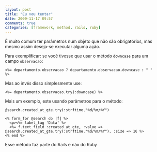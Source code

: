 ```yaml
---
layout: post
title: "Eu vou tentar"
date: 2009-11-17 09:57
comments: true
categories: [framework, method, rails, ruby]
---
```


É muito comum ter parâmetros num objeto que não são obrigatórios, mas mesmo assim deseja-se executar alguma ação.

Para exemplificar: se você tivesse que usar o método ``downcase`` para um campo ``observacao``:

    <%= departamento.observacao ? departamento.observacao.downcase : " " %>

Mas ao invés disso simplesmente use:

    <%= departamento.observacao.try(:downcase) %>

Mais um exemplo, este usando parâmetros para o método:

    @search.created_at_gte.try(:strftime,"%d/%m/%Y")

    <% form_for @search do |f| %>
      <p><%= label_tag 'Data' %>
      <%= f.text_field :created_at_gte, :value => @search.created_at_gte.try(:strftime,"%d/%m/%Y"), :size => 10 %>
    <% end %>

Esse método faz parte do Rails e não do Ruby
